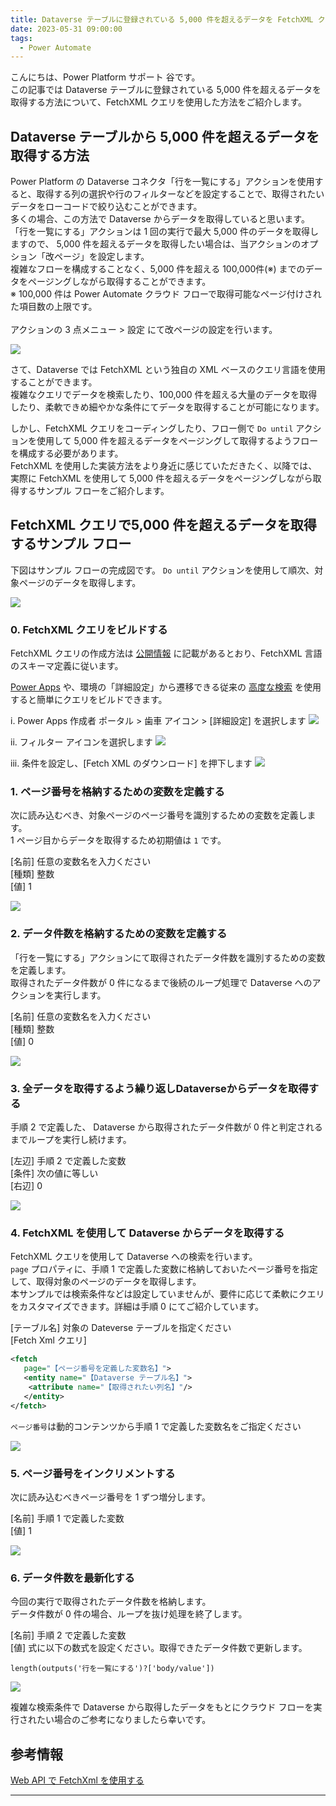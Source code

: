```yaml
---
title: Dataverse テーブルに登録されている 5,000 件を超えるデータを FetchXML クエリを使用して取得する
date: 2023-05-31 09:00:00
tags:
  - Power Automate
---
```


こんにちは、Power Platform サポート 谷です。<br/>
この記事では Dataverse テーブルに登録されている 5,000 件を超えるデータを取得する方法について、FetchXML クエリを使用した方法をご紹介します。

<!-- more -->

## Dataverse テーブルから 5,000 件を超えるデータを取得する方法
Power Platform の Dataverse コネクタ「行を一覧にする」アクションを使用すると、取得する列の選択や行のフィルターなどを設定することで、取得されたいデータをローコードで絞り込むことができます。<br/>
多くの場合、この方法で Dataverse からデータを取得していると思います。<br/>
「行を一覧にする」アクションは 1 回の実行で最大 5,000 件のデータを取得しますので、 5,000 件を超えるデータを取得したい場合は、当アクションのオプション「改ページ」を設定します。<br/>
複雑なフローを構成することなく、5,000 件を超える 100,000件(※) までのデータをページングしながら取得することができます。<br/>
※ 100,000 件は Power Automate クラウド フローで取得可能なページ付けされた項目数の上限です。
<br/>
<br/>
アクションの 3 点メニュー > 設定 にて改ページの設定を行います。

![](./fetch-xml/image01.png) 


さて、Dataverse では FetchXML という独自の XML ベースのクエリ言語を使用することができます。<br/>
複雑なクエリでデータを検索したり、100,000 件を超える大量のデータを取得したり、柔軟できめ細やかな条件にてデータを取得することが可能になります。

しかし、FetchXML クエリをコーディングしたり、フロー側で `Do until` アクションを使用して 5,000 件を超えるデータをページングして取得するようフローを構成する必要があります。<br/>
FetchXML を使用した実装方法をより身近に感じていただきたく、以降では、実際に FetchXML を使用して 5,000 件を超えるデータをページングしながら取得するサンプル フローをご紹介します。


## FetchXML クエリで5,000 件を超えるデータを取得するサンプル フロー
下図はサンプル フローの完成図です。 `Do until` アクションを使用して順次、対象ページのデータを取得します。

![](./fetch-xml/image02.png) 

### 0. FetchXML クエリをビルドする
FetchXML クエリの作成方法は [公開情報](https://learn.microsoft.com/ja-jp/power-apps/developer/data-platform/use-fetchxml-construct-query) に記載があるとおり、FetchXML 言語のスキーマ定義に従います。<br/>

[Power Apps](https://make.powerapps.com) や、環境の「詳細設定」から遷移できる従来の [高度な検索](https://learn.microsoft.com/ja-jp/power-apps/user/advanced-find) を使用すると簡単にクエリをビルドできます。

i.  Power Apps 作成者 ポータル > 歯車 アイコン > [詳細設定] を選択します
![](./fetch-xml/image00-01.png) 

ii. フィルター アイコンを選択します
![](./fetch-xml/image00-02.png)

iii. 条件を設定し、[Fetch XML のダウンロード] を押下します
![](./fetch-xml/image00-03.png)

### 1. ページ番号を格納するための変数を定義する
次に読み込むべき、対象ページのページ番号を識別するための変数を定義します。    
1 ページ目からデータを取得するため初期値は `1` です。

[名前] 任意の変数名を入力ください    
[種類] 整数    
[値] 1    

![](./fetch-xml/image03.png) 

### 2. データ件数を格納するための変数を定義する
「行を一覧にする」アクションにて取得されたデータ件数を識別するための変数を定義します。<br/>
取得されたデータ件数が 0 件になるまで後続のループ処理で Dataverse へのアクションを実行します。

[名前] 任意の変数名を入力ください    
[種類] 整数    
[値] 0    

![](./fetch-xml/image04.png) 

### 3. 全データを取得するよう繰り返しDataverseからデータを取得する
手順 2 で定義した、 Dataverse から取得されたデータ件数が 0 件と判定されるまでループを実行し続けます。

[左辺] 手順 2 で定義した変数   
[条件] 次の値に等しい    
[右辺] 0    

![](./fetch-xml/image05.png) 


### 4. FetchXML を使用して Dataverse からデータを取得する
FetchXML クエリを使用して Dataverse への検索を行います。<br/>
`page` プロパティに、手順 1 で定義した変数に格納しておいたページ番号を指定して、取得対象のページのデータを取得します。<br/>
本サンプルでは検索条件などは設定していませんが、要件に応じて柔軟にクエリをカスタマイズできます。詳細は手順 0 にてご紹介しています。

[テーブル名] 対象の Dateverse テーブルを指定ください    
[Fetch Xml クエリ]    
```xml
<fetch
   page="【ページ番号を定義した変数名】">
   <entity name="【Dataverse テーブル名】">
    <attribute name="【取得されたい列名】"/>
   </entity>
</fetch>
```

`ページ番号`は動的コンテンツから手順 1 で定義した変数名をご指定ください

![](./fetch-xml/image06.png) 


### 5. ページ番号をインクリメントする
次に読み込むべきページ番号を 1 ずつ増分します。

[名前] 手順 1 で定義した変数    
[値] 1    

![](./fetch-xml/image07.png) 


### 6. データ件数を最新化する
今回の実行で取得されたデータ件数を格納します。<br/>
データ件数が 0 件の場合、ループを抜け処理を終了します。

[名前] 手順 2 で定義した変数    
[値] 式に以下の数式を設定ください。取得できたデータ件数で更新します。    
```
length(outputs('行を一覧にする')?['body/value'])
```
![](./fetch-xml/image08.png) 

複雑な検索条件で Dataverse から取得したデータをもとにクラウド フローを実行されたい場合のご参考になりましたら幸いです。


## 参考情報
[Web API で FetchXml を使用する](https://learn.microsoft.com/ja-jp/power-apps/developer/data-platform/webapi/use-fetchxml-web-api#paging-with-fetchxml)

---
